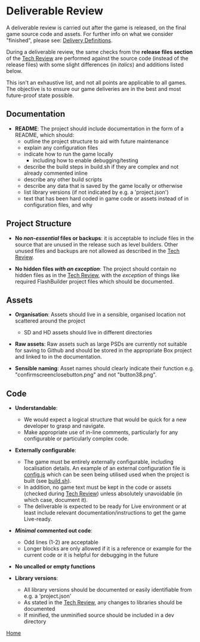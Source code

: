 # Deliverable Review

A deliverable review is carried out after the game is released, on the final 
game source code and assets. For further info on what we consider "finished", 
please see: [Delivery Definitions](game-delivery-definitions.md).

During a deliverable review, the same checks from the **release files 
section** of the [Tech Review](tech-review.md) are performed against the 
source code (instead of the release files) with some slight differences (in 
*italics*) and additions listed below.

This isn't an exhaustive list, and not all points are applicable to all games. 
The objective is to ensure our game deliveries are in the best and most 
future-proof state possible.

## Documentation

* **README**: The project should include documentation in the form of a README, 
which should:
  * outline the project structure to aid with future maintenance
  * explain any configuration files
  * indicate how to run the game locally
    * including how to enable debugging/testing
  * describe the build steps in build.sh if they are complex and not already 
  commented inline
  * describe any other build scripts
  * describe any data that is saved by the game locally or otherwise
  * list library versions (if not indicated by e.g. a 'project.json') 
  * text that has been hard coded in game code or assets instead of in 
  configuration files, and why

## Project Structure

* **No _non-essential_ files or backups**: it is acceptable to include files
 in the source that are unused in the release such as level builders. Other 
 unused files and backups are not allowed as described in the 
 [Tech Review](tech-review.md).

* **No hidden files _with an exception_**: The project should contain no 
hidden files as in the [Tech Review](tech-review.md), with the *exception* of
 things like required FlashBuilder project files which should be documented.

## Assets

* **Organisation**: Assets should live in a sensible, organised location not 
scattered around the project
  * SD and HD assets should live in different directories
  
* **Raw assets**: Raw assets such as large PSDs are currently not suitable for 
saving to Github and should be stored in the appropriate Box project and linked 
to in the documentation.

* **Sensible naming**: Asset names should clearly indicate their function e.g. 
"confirmscreenclosebutton.png" and not "button38.png".


## Code

* **Understandable**:
  * We would expect a logical structure that would be quick for a new developer to 
  grasp and navigate.
  * Make appropriate use of in-line comments, particularly for any configurable 
  or particularly complex code. 
 
* **Externally configurable**:
  * The game must be entirely externally configurable, including localisation
  details. An example of an external configuration file is [config.js](../src/config.js)
  which can be seen being utilised used when the project is built (see [build.sh](../build-scripts/build.sh)).
  * In addition, no game text must be kept in the code or assets (checked 
  during [Tech Review](tech-review.md)) unless absolutely unavoidable (in 
  which case, document it). 
  * The deliverable is expected to be ready for Live environment or at least 
  include relevant documentation/instructions to get the game Live-ready.

* **_Minimal_ commented out code**:
  * Odd lines (1-2) are acceptable
  * Longer blocks are only allowed if it is a reference or example for the 
  current code or it is helpful for debugging in the future

* **No uncalled or empty functions**

* **Library versions**:
  * All library versions should be documented or easily identifiable from e.g.
   a 'project.json'
  * As stated in the [Tech Review](tech-review.md), any changes to libraries 
  should be documented
  * If minified, the unminified source should be included in a dev directory
  
[Home](../README.md)